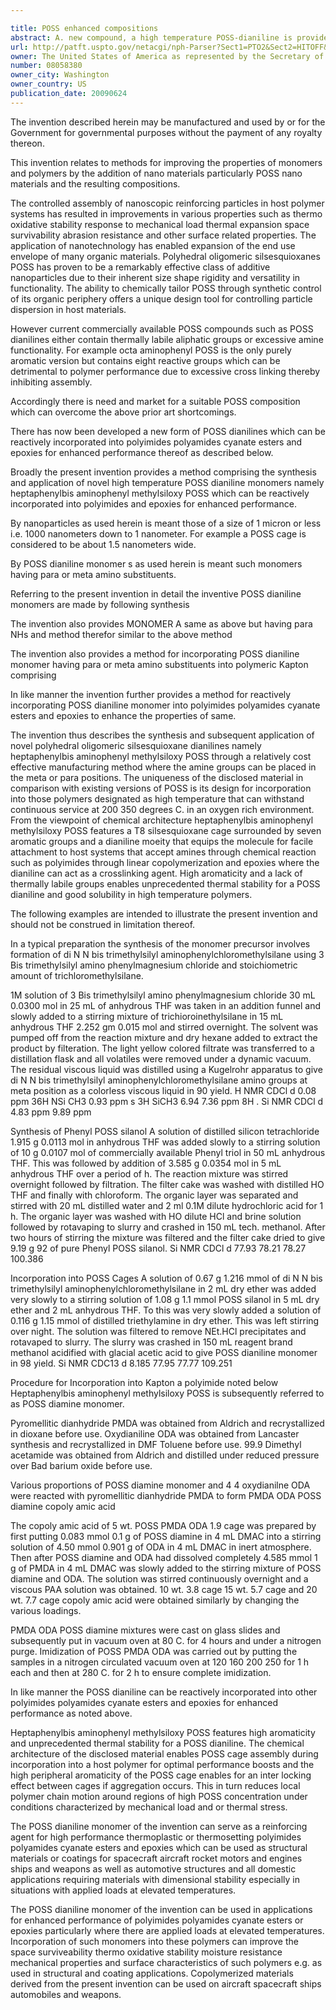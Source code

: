 ```yaml
---

title: POSS enhanced compositions
abstract: A. new compound, a high temperature POSS-dianiline is provided. It is a composition of nanoparticles, which can be incorporated into polymers such as polyimides, polyamides, cyanate esters, and epoxies, for improved properties and performance of such polymers.
url: http://patft.uspto.gov/netacgi/nph-Parser?Sect1=PTO2&Sect2=HITOFF&p=1&u=%2Fnetahtml%2FPTO%2Fsearch-adv.htm&r=1&f=G&l=50&d=PALL&S1=08058380&OS=08058380&RS=08058380
owner: The United States of America as represented by the Secretary of the Air Force
number: 08058380
owner_city: Washington
owner_country: US
publication_date: 20090624
---
```

The invention described herein may be manufactured and used by or for the Government for governmental purposes without the payment of any royalty thereon.

This invention relates to methods for improving the properties of monomers and polymers by the addition of nano materials particularly POSS nano materials and the resulting compositions.

The controlled assembly of nanoscopic reinforcing particles in host polymer systems has resulted in improvements in various properties such as thermo oxidative stability response to mechanical load thermal expansion space survivability abrasion resistance and other surface related properties. The application of nanotechnology has enabled expansion of the end use envelope of many organic materials. Polyhedral oligomeric silsesquioxanes POSS has proven to be a remarkably effective class of additive nanoparticles due to their inherent size shape rigidity and versatility in functionality. The ability to chemically tailor POSS through synthetic control of its organic periphery offers a unique design tool for controlling particle dispersion in host materials.

However current commercially available POSS compounds such as POSS dianilines either contain thermally labile aliphatic groups or excessive amine functionality. For example octa aminophenyl POSS is the only purely aromatic version but contains eight reactive groups which can be detrimental to polymer performance due to excessive cross linking thereby inhibiting assembly.

Accordingly there is need and market for a suitable POSS composition which can overcome the above prior art shortcomings.

There has now been developed a new form of POSS dianilines which can be reactively incorporated into polyimides polyamides cyanate esters and epoxies for enhanced performance thereof as described below.

Broadly the present invention provides a method comprising the synthesis and application of novel high temperature POSS dianiline monomers namely heptaphenylbis aminophenyl methylsiloxy POSS which can be reactively incorporated into polyimides and epoxies for enhanced performance.

By nanoparticles as used herein is meant those of a size of 1 micron or less i.e. 1000 nanometers down to 1 nanometer. For example a POSS cage is considered to be about 1.5 nanometers wide.

By POSS dianiline monomer s as used herein is meant such monomers having para or meta amino substituents.

Referring to the present invention in detail the inventive POSS dianiline monomers are made by following synthesis 

The invention also provides MONOMER A same as above but having para NHs and method therefor similar to the above method

The invention also provides a method for incorporating POSS dianiline monomer having para or meta amino substituents into polymeric Kapton comprising 

In like manner the invention further provides a method for reactively incorporating POSS dianiline monomer into polyimides polyamides cyanate esters and epoxies to enhance the properties of same.

The invention thus describes the synthesis and subsequent application of novel polyhedral oligomeric silsesquioxane dianilines namely heptaphenylbis aminophenyl methylsiloxy POSS through a relatively cost effective manufacturing method where the amine groups can be placed in the meta or para positions. The uniqueness of the disclosed material in comparison with existing versions of POSS is its design for incorporation into those polymers designated as high temperature that can withstand continuous service at 200 350 degrees C. in an oxygen rich environment. From the viewpoint of chemical architecture heptaphenylbis aminophenyl methylsiloxy POSS features a T8 silsesquioxane cage surrounded by seven aromatic groups and a dianiline moeity that equips the molecule for facile attachment to host systems that accept amines through chemical reaction such as polyimides through linear copolymerization and epoxies where the dianiline can act as a crosslinking agent. High aromaticity and a lack of thermally labile groups enables unprecedented thermal stability for a POSS dianiline and good solubility in high temperature polymers.

The following examples are intended to illustrate the present invention and should not be construed in limitation thereof.

In a typical preparation the synthesis of the monomer precursor involves formation of di N N bis trimethylsilyl aminophenylchloromethylsilane using 3 Bis trimethylsilyl amino phenylmagnesium chloride and stoichiometric amount of trichloromethylsilane.

1M solution of 3 Bis trimethylsilyl amino phenylmagnesium chloride 30 mL 0.0300 mol in 25 mL of anhydrous THF was taken in an addition funnel and slowly added to a stirring mixture of trichioroinethylsilane in 15 mL anhydrous THF 2.252 gm 0.015 mol and stirred overnight. The solvent was pumped off from the reaction mixture and dry hexane added to extract the product by filteration. The light yellow colored filtrate was transferred to a distillation flask and all volatiles were removed under a dynamic vacuum. The residual viscous liquid was distilled using a Kugelrohr apparatus to give di N N bis trimethylsilyl aminophenylchloromethylsilane amino groups at meta position as a colorless viscous liquid in 90 yield. H NMR CDCl d 0.08 ppm 36H NSi CH3 0.93 ppm s 3H SiCH3 6.94 7.36 ppm 8H . Si NMR CDCl d 4.83 ppm 9.89 ppm

Synthesis of Phenyl POSS silanol A solution of distilled silicon tetrachloride 1.915 g 0.0113 mol in anhydrous THF was added slowly to a stirring solution of 10 g 0.0107 mol of commercially available Phenyl triol in 50 mL anhydrous THF. This was followed by addition of 3.585 g 0.0354 mol in 5 mL anhydrous THF over a period of h. The reaction mixture was stirred overnight followed by filtration. The filter cake was washed with distilled HO THF and finally with chloroform. The organic layer was separated and stirred with 20 mL distilled water and 2 ml 0.1M dilute hydrochloric acid for 1 h. The organic layer was washed with HO dilute HCl and brine solution followed by rotavaping to slurry and crashed in 150 mL tech. methanol. After two hours of stirring the mixture was filtered and the filter cake dried to give 9.19 g 92 of pure Phenyl POSS silanol. Si NMR CDCl d 77.93 78.21 78.27 100.386

Incorporation into POSS Cages A solution of 0.67 g 1.216 mmol of di N N bis trimethylsilyl aminophenylchloromethylsilane in 2 mL dry ether was added very slowly to a stirring solution of 1.08 g 1.1 mmol POSS silanol in 5 mL dry ether and 2 mL anhydrous THF. To this was very slowly added a solution of 0.116 g 1.15 mmol of distilled triethylamine in dry ether. This was left stirring over night. The solution was filtered to remove NEt.HCl precipitates and rotavaped to slurry. The slurry was crashed in 150 mL reagent brand methanol acidified with glacial acetic acid to give POSS dianiline monomer in 98 yield. Si NMR CDC13 d 8.185 77.95 77.77 109.251 

Procedure for Incorporation into Kapton a polyimide noted below Heptaphenylbis aminophenyl methylsiloxy POSS is subsequently referred to as POSS diamine monomer.

Pyromellitic dianhydride PMDA was obtained from Aldrich and recrystallized in dioxane before use. Oxydianiline ODA was obtained from Lancaster synthesis and recrystallized in DMF Toluene before use. 99.9 Dimethyl acetamide was obtained from Aldrich and distilled under reduced pressure over Bad barium oxide before use.

Various proportions of POSS diamine monomer and 4 4 oxydianilne ODA were reacted with pyromellitic dianhydride PMDA to form PMDA ODA POSS diamine copoly amic acid 

The copoly amic acid of 5 wt. POSS PMDA ODA 1.9 cage was prepared by first putting 0.083 mmol 0.1 g of POSS diamine in 4 mL DMAC into a stirring solution of 4.50 mmol 0.901 g of ODA in 4 mL DMAC in inert atmosphere. Then after POSS diamine and ODA had dissolved completely 4.585 mmol 1 g of PMDA in 4 mL DMAC was slowly added to the stirring mixture of POSS diamine and ODA. The solution was stirred continuously overnight and a viscous PAA solution was obtained. 10 wt. 3.8 cage 15 wt. 5.7 cage and 20 wt. 7.7 cage copoly amic acid were obtained similarly by changing the various loadings.

PMDA ODA POSS diamine mixtures were cast on glass slides and subsequently put in vacuum oven at 80 C. for 4 hours and under a nitrogen purge. Imidization of POSS PMDA ODA was carried out by putting the samples in a nitrogen circulated vacuum oven at 120 160 200 250 for 1 h each and then at 280 C. for 2 h to ensure complete imidization.

In like manner the POSS dianiline can be reactively incorporated into other polyimides polyamides cyanate esters and epoxies for enhanced performance as noted above.

Heptaphenylbis aminophenyl methylsiloxy POSS features high aromaticity and unprecedented thermal stability for a POSS dianiline. The chemical architecture of the disclosed material enables POSS cage assembly during incorporation into a host polymer for optimal performance boosts and the high peripheral aromaticity of the POSS cage enables for an inter locking effect between cages if aggregation occurs. This in turn reduces local polymer chain motion around regions of high POSS concentration under conditions characterized by mechanical load and or thermal stress.

The POSS dianiline monomer of the invention can serve as a reinforcing agent for high performance thermoplastic or thermosetting polyimides polyamides cyanate esters and epoxies which can be used as structural materials or coatings for spacecraft aircraft rocket motors and engines ships and weapons as well as automotive structures and all domestic applications requiring materials with dimensional stability especially in situations with applied loads at elevated temperatures.

The POSS dianiline monomer of the invention can be used in applications for enhanced performance of polyimides polyamides cyanate esters or epoxies particularly where there are applied loads at elevated temperatures. Incorporation of such monomers into these polymers can improve the space surviveability thermo oxidative stability moisture resistance mechanical properties and surface characteristics of such polymers e.g. as used in structural and coating applications. Copolymerized materials derived from the present invention can be used on aircraft spacecraft ships automobiles and weapons.

